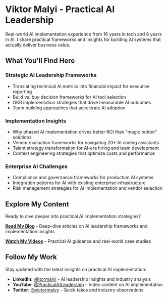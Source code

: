 # Viktor Malyi - Practical AI Leadership

Real-world AI implementation experience from 16 years in tech and 8 years in AI. I share practical frameworks and insights for building AI systems that actually deliver business value.

## What You'll Find Here

### Strategic AI Leadership Frameworks
- Translating technical AI metrics into financial impact for executive reporting
- Build vs. buy decision frameworks for AI tool selection  
- OKR implementation strategies that drive measurable AI outcomes
- Team building approaches that accelerate AI adoption

### Implementation Insights
- Why phased AI implementation drives better ROI than "magic button" solutions
- Vendor evaluation frameworks for navigating 20+ AI coding assistants
- Talent strategy transformation for AI-era hiring and team development
- Context engineering strategies that optimize costs and performance

### Enterprise AI Challenges
- Compliance and governance frameworks for production AI systems
- Integration patterns for AI with existing enterprise infrastructure  
- Risk management strategies for AI implementation and vendor selection

## Explore My Content

Ready to dive deeper into practical AI implementation strategies?

**[Read My Blog](/blog/)** - Deep-dive articles on AI leadership frameworks and implementation insights

**[Watch My Videos](https://www.youtube.com/@PracticalAILeadership)** - Practical AI guidance and real-world case studies

## Follow My Work

Stay updated with the latest insights on practical AI implementation:

- **LinkedIn**: [viktormalyi](https://de.linkedin.com/in/viktormalyi) - AI leadership insights and industry analysis
- **YouTube**: [@PracticalAILeadership](https://www.youtube.com/@PracticalAILeadership) - Video content on AI implementation
- **Twitter**: [@victormalyy](https://twitter.com/victormalyy) - Quick takes and industry observations